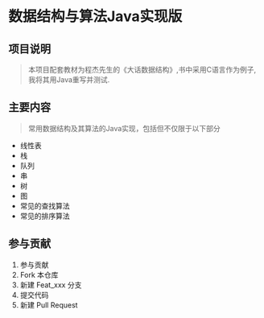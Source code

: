 # 数据结构与算法Java实现版

## 项目说明
> 本项目配套教材为程杰先生的《大话数据结构》,书中采用C语言作为例子,我将其用Java重写并测试. 

## 主要内容

> 常用数据结构及其算法的Java实现，包括但不仅限于以下部分
- 线性表
- 栈
- 队列
- 串
- 树
- 图
- 常见的查找算法
- 常见的排序算法

## 参与贡献
1. 参与贡献
2. Fork 本仓库
3. 新建 Feat_xxx 分支
4. 提交代码
5. 新建 Pull Request